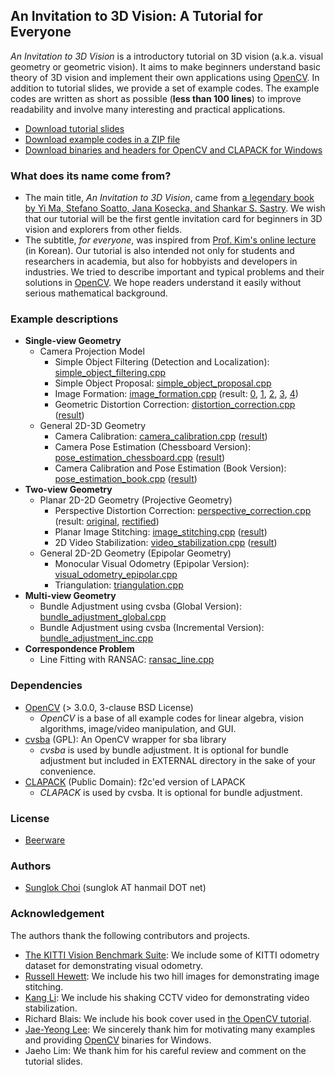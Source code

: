 ## An Invitation to 3D Vision: A Tutorial for Everyone
_An Invitation to 3D Vision_ is a introductory tutorial on 3D vision (a.k.a. visual geometry or geometric vision). It aims to make beginners understand basic theory of 3D vision and implement their own applications using [OpenCV][]. In addition to tutorial slides, we provide a set of example codes. The example codes are written as short as possible (__less than 100 lines__) to improve readability and involve many interesting and practical applications.

* [Download tutorial slides](https://github.com/sunglok/3dv_tutorial/releases/download/misc/3dv_slides.pdf)
* [Download example codes in a ZIP file](https://github.com/sunglok/3dv_tutorial/archive/master.zip)
* [Download binaries and headers for OpenCV and CLAPACK for Windows](https://github.com/sunglok/3dv_tutorial/releases/download/misc/EXTERNAL_for_Windows_32bit.zip)

### What does its name come from?
* The main title, _An Invitation to 3D Vision_, came from [a legendary book by Yi Ma, Stefano Soatto, Jana Kosecka, and Shankar S. Sastry](http://vision.ucla.edu/MASKS/). We wish that our tutorial will be the first gentle invitation card for beginners in 3D vision and explorers from other fields.
* The subtitle, _for everyone_, was inspired from [Prof. Kim's online lecture](https://hunkim.github.io/ml/) (in Korean). Our tutorial is also intended not only for students and researchers in academia, but also for hobbyists and developers in industries. We tried to describe important and typical problems and their solutions in [OpenCV][]. We hope readers understand it easily without serious mathematical background.

### Example descriptions
* __Single-view Geometry__
  * Camera Projection Model
    * Simple Object Filtering (Detection and Localization): [simple_object_filtering.cpp][]
    * Simple Object Proposal: [simple_object_proposal.cpp][]
    * Image Formation: [image_formation.cpp][] (result: [0](https://drive.google.com/file/d/0B_iOV9kV0whLY2luc05jZGlkZ2s/view?usp=sharing), [1](https://drive.google.com/file/d/0B_iOV9kV0whLS3M4S09ZZHpjTkU/view?usp=sharing), [2](https://drive.google.com/file/d/0B_iOV9kV0whLV2dLZHd0MmVkd28/view?usp=sharing), [3](https://drive.google.com/file/d/0B_iOV9kV0whLS1ZBR25WekpMYjA/view?usp=sharing), [4](https://drive.google.com/file/d/0B_iOV9kV0whLYVB0dm9Fc0dvRzQ/view?usp=sharing))
    * Geometric Distortion Correction: [distortion_correction.cpp][] ([result](https://www.youtube.com/watch?v=HKetupWh4V8))
  * General 2D-3D Geometry
    * Camera Calibration: [camera_calibration.cpp][] ([result](https://drive.google.com/file/d/0B_iOV9kV0whLZ0pDbWdXNWRrZ00/view?usp=sharing))
    * Camera Pose Estimation (Chessboard Version): [pose_estimation_chessboard.cpp][] ([result](https://www.youtube.com/watch?v=4nA1OQGL-ig))
    * Camera Calibration and Pose Estimation (Book Version): [pose_estimation_book.cpp][] ([result](https://www.youtube.com/watch?v=GYp4h0yyB3Y))
* __Two-view Geometry__
  * Planar 2D-2D Geometry (Projective Geometry)
    * Perspective Distortion Correction: [perspective_correction.cpp][] (result: [original](https://drive.google.com/file/d/0B_iOV9kV0whLVlFpeFBzYWVadlk/view?usp=sharing), [rectified](https://drive.google.com/file/d/0B_iOV9kV0whLMi1UTjN5QXhnWFk/view?usp=sharing))
    * Planar Image Stitching: [image_stitching.cpp][] ([result](https://drive.google.com/file/d/0B_iOV9kV0whLOEQzVmhGUGVEaW8/view?usp=sharing))
    * 2D Video Stabilization: [video_stabilization.cpp][] ([result](https://www.youtube.com/watch?v=be_dzYicEzI))
  * General 2D-2D Geometry (Epipolar Geometry)
    * Monocular Visual Odometry (Epipolar Version): [visual_odometry_epipolar.cpp][]
    * Triangulation: [triangulation.cpp][]
* __Multi-view Geometry__
  * Bundle Adjustment using cvsba (Global Version): [bundle_adjustment_global.cpp][]
  * Bundle Adjustment using cvsba (Incremental Version): [bundle_adjustment_inc.cpp][]
* __Correspondence Problem__
  * Line Fitting with RANSAC: [ransac_line.cpp][]

### Dependencies
* [OpenCV][] (> 3.0.0, 3-clause BSD License)
  * _OpenCV_ is a base of all example codes for linear algebra, vision algorithms, image/video manipulation, and GUI.
* [cvsba][] (GPL): An OpenCV wrapper for sba library
  * _cvsba_ is used by bundle adjustment. It is optional for bundle adjustment but included in EXTERNAL directory in the sake of your convenience.
* [CLAPACK][] (Public Domain): f2c'ed version of LAPACK
  * _CLAPACK_ is used by cvsba. It is optional for bundle adjustment.

### License
* [Beerware](http://en.wikipedia.org/wiki/Beerware)

### Authors
* [Sunglok Choi](http://sites.google.com/site/sunglok/) (sunglok AT hanmail DOT net)

### Acknowledgement
The authors thank the following contributors and projects.

* [The KITTI Vision Benchmark Suite](http://www.cvlibs.net/datasets/kitti/): We include some of KITTI odometry dataset for demonstrating visual odometry.
* [Russell Hewett](https://courses.engr.illinois.edu/cs498dh3/fa2013/projects/stitching/ComputationalPhotograph_ProjectStitching.html): We include his two hill images for demonstrating image stitching.
* [Kang Li](http://www.cs.cmu.edu/~kangli/code/Image_Stabilizer.html): We include his shaking CCTV video for demonstrating video stabilization.
* Richard Blais: We include his book cover used in [the OpenCV tutorial](http://docs.opencv.org/3.1.0/dc/d16/tutorial_akaze_tracking.html).
* [Jae-Yeong Lee](https://sites.google.com/site/roricljy/): We sincerely thank him for motivating many examples and providing [OpenCV][] binaries for Windows.
* Jaeho Lim: We thank him for his careful review and comment on the tutorial slides.

[OpenCV]: http://opencv.org/
[cvsba]: https://www.uco.es/investiga/grupos/ava/node/39
[CLAPACK]: http://www.netlib.org/clapack/

[simple_object_filtering.cpp]: https://github.com/sunglok/3dv_tutorial/blob/master/src/simple_object_filtering.cpp
[simple_object_proposal.cpp]: https://github.com/sunglok/3dv_tutorial/blob/master/src/simple_object_proposal.cpp
[image_formation.cpp]: https://github.com/sunglok/3dv_tutorial/blob/master/src/image_formation.cpp
[distortion_correction.cpp]: https://github.com/sunglok/3dv_tutorial/blob/master/src/distortion_correction.cpp
[camera_calibration.cpp]: https://github.com/sunglok/3dv_tutorial/blob/master/src/camera_calibration.cpp
[pose_estimation_chessboard.cpp]: https://github.com/sunglok/3dv_tutorial/blob/master/src/pose_estimation_chessboard.cpp
[pose_estimation_book.cpp]: https://github.com/sunglok/3dv_tutorial/blob/master/src/pose_estimation_book.cpp
[perspective_correction.cpp]: https://github.com/sunglok/3dv_tutorial/blob/master/src/perspective_correction.cpp
[image_stitching.cpp]: https://github.com/sunglok/3dv_tutorial/blob/master/src/image_stitching.cpp
[video_stabilization.cpp]: https://github.com/sunglok/3dv_tutorial/blob/master/src/video_stabilization.cpp
[visual_odometry_epipolar.cpp]: https://github.com/sunglok/3dv_tutorial/blob/master/src/visual_odometry_epipolar.cpp
[triangulation.cpp]: https://github.com/sunglok/3dv_tutorial/blob/master/src/triangulation.cpp
[bundle_adjustment_global.cpp]: https://github.com/sunglok/3dv_tutorial/blob/master/src/bundle_adjustment_global.cpp
[bundle_adjustment_inc.cpp]: https://github.com/sunglok/3dv_tutorial/blob/master/src/bundle_adjustment_inc.cpp
[ransac_line.cpp]: https://github.com/sunglok/3dv_tutorial/blob/master/src/ransac_line.cpp
